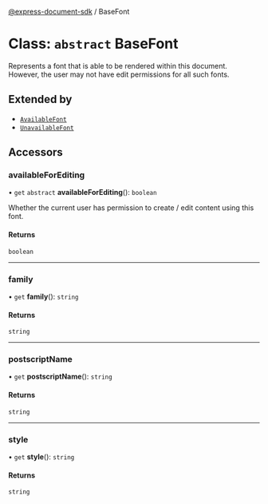 [@express-document-sdk](../overview.md) / BaseFont

# Class: `abstract` BaseFont

Represents a font that is able to be rendered within this document. However, the user may not have edit permissions for
all such fonts.

## Extended by

-   [`AvailableFont`](AvailableFont.md)
-   [`UnavailableFont`](UnavailableFont.md)

## Accessors

### availableForEditing

• `get` `abstract` **availableForEditing**(): `boolean`

Whether the current user has permission to create / edit content using this font.

#### Returns

`boolean`

***

### family

• `get` **family**(): `string`

#### Returns

`string`

***

### postscriptName

• `get` **postscriptName**(): `string`

#### Returns

`string`

***

### style

• `get` **style**(): `string`

#### Returns

`string`
